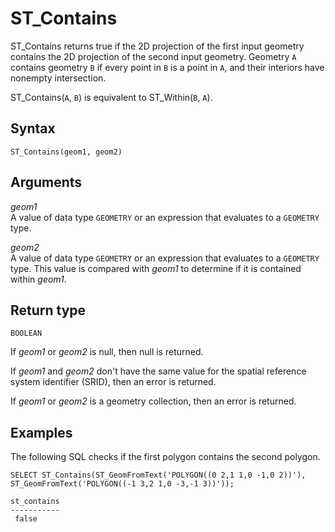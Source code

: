 # ST\_Contains<a name="ST_Contains-function"></a>

ST\_Contains returns true if the 2D projection of the first input geometry contains the 2D projection of the second input geometry\. Geometry `A` contains geometry `B` if every point in `B` is a point in `A`, and their interiors have nonempty intersection\. 

ST\_Contains\(`A`, `B`\) is equivalent to ST\_Within\(`B`, `A`\)\. 

## Syntax<a name="ST_Contains-function-syntax"></a>

```
ST_Contains(geom1, geom2)
```

## Arguments<a name="ST_Contains-function-arguments"></a>

 *geom1*   
A value of data type `GEOMETRY` or an expression that evaluates to a `GEOMETRY` type\. 

 *geom2*   
A value of data type `GEOMETRY` or an expression that evaluates to a `GEOMETRY` type\. This value is compared with *geom1* to determine if it is contained within *geom1*\. 

## Return type<a name="ST_Contains-function-return"></a>

`BOOLEAN`

If *geom1* or *geom2* is null, then null is returned\. 

If *geom1* and *geom2* don't have the same value for the spatial reference system identifier \(SRID\), then an error is returned\. 

If *geom1* or *geom2* is a geometry collection, then an error is returned\. 

## Examples<a name="ST_Contains-function-examples"></a>

The following SQL checks if the first polygon contains the second polygon\. 

```
SELECT ST_Contains(ST_GeomFromText('POLYGON((0 2,1 1,0 -1,0 2))'), ST_GeomFromText('POLYGON((-1 3,2 1,0 -3,-1 3))'));
```

```
st_contains
-----------
 false
```